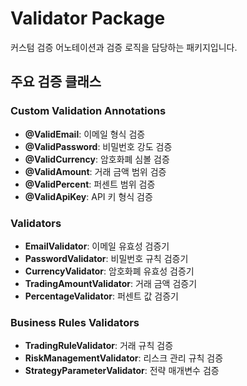 # Validator Package

커스텀 검증 어노테이션과 검증 로직을 담당하는 패키지입니다.

## 주요 검증 클래스

### Custom Validation Annotations
- **@ValidEmail**: 이메일 형식 검증
- **@ValidPassword**: 비밀번호 강도 검증
- **@ValidCurrency**: 암호화폐 심볼 검증
- **@ValidAmount**: 거래 금액 범위 검증
- **@ValidPercent**: 퍼센트 범위 검증
- **@ValidApiKey**: API 키 형식 검증

### Validators
- **EmailValidator**: 이메일 유효성 검증기
- **PasswordValidator**: 비밀번호 규칙 검증기
- **CurrencyValidator**: 암호화폐 유효성 검증기
- **TradingAmountValidator**: 거래 금액 검증기
- **PercentageValidator**: 퍼센트 값 검증기

### Business Rules Validators
- **TradingRuleValidator**: 거래 규칙 검증
- **RiskManagementValidator**: 리스크 관리 규칙 검증
- **StrategyParameterValidator**: 전략 매개변수 검증
